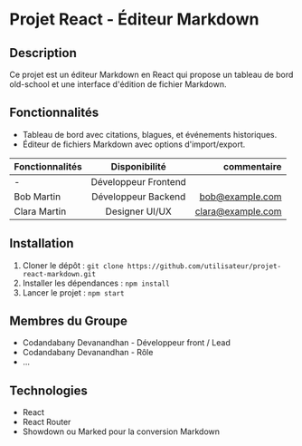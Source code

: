 # Projet React - Éditeur Markdown

## Description
Ce projet est un éditeur Markdown en React qui propose un tableau de bord old-school et une interface d'édition de fichier Markdown.

## Fonctionnalités
- Tableau de bord avec citations, blagues, et événements historiques.
- Éditeur de fichiers Markdown avec options d'import/export.


| Fonctionnalités|   Disponibilité      |     commentaire       |
|:---------------|:-------------------:|----------------------: |
| -   | Développeur Frontend |    |
| Bob Martin     | Développeur Backend  | bob@example.com       |
| Clara Martin   | Designer UI/UX       | clara@example.com     |


## Installation
1. Cloner le dépôt : `git clone https://github.com/utilisateur/projet-react-markdown.git`
2. Installer les dépendances : `npm install`
3. Lancer le projet : `npm start`

## Membres du Groupe
- Codandabany Devanandhan  - Développeur front / Lead
- Codandabany Devanandhan - Rôle
- ...

## Technologies
- React
- React Router
- Showdown ou Marked pour la conversion Markdown

